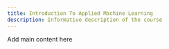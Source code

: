 ```yaml
---
title: Introduction To Applied Machine Learning
description: Informative description of the course
---
```


Add main content here